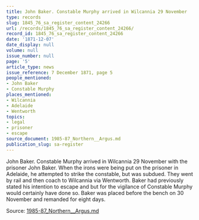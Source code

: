 ```yaml
---
title: John Baker. Constable Murphy arrived in Wilcannia 29 November
type: records
slug: 1845_76_sa_register_content_24266
url: /records/1845_76_sa_register_content_24266/
record_id: 1845_76_sa_register_content_24266
date: '1871-12-07'
date_display: null
volume: null
issue_number: null
page: '5'
article_type: news
issue_reference: 7 December 1871, page 5
people_mentioned:
- John Baker
- Constable Murphy
places_mentioned:
- Wilcannia
- Adelaide
- Wentworth
topics:
- legal
- prisoner
- escape
source_document: 1985-87_Northern__Argus.md
publication_slug: sa-register
---
```


John Baker.  Constable Murphy arrived in Wilcannia 29 November with the prisoner John Baker.  When the irons were being put on the prisoner in Adelaide, he attempted to strike the constable, but was subdued.  They went by rail and then coach to Wilcannia via Wentworth.  Baker had previously stated his intention to escape and but for the vigilance of Constable Murphy would certainly have done so.  Baker was placed before the bench on 30 November and remanded for eight days.

Source: [1985-87_Northern__Argus.md](/downloads/markdown/1985-87_Northern__Argus.md)
